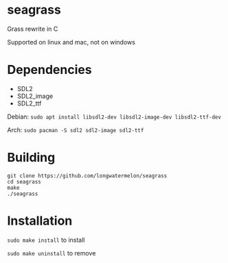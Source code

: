 # seagrass
Grass rewrite in C

Supported on linux and mac, not on windows

# Dependencies
* SDL2
* SDL2_image
* SDL2_ttf

Debian: `sudo apt install libsdl2-dev libsdl2-image-dev libsdl2-ttf-dev`

Arch: `sudo pacman -S sdl2 sdl2-image sdl2-ttf`

# Building
```
git clone https://github.com/longwatermelon/seagrass
cd seagrass
make
./seagrass
```

# Installation

`sudo make install` to install

`sudo make uninstall` to remove

